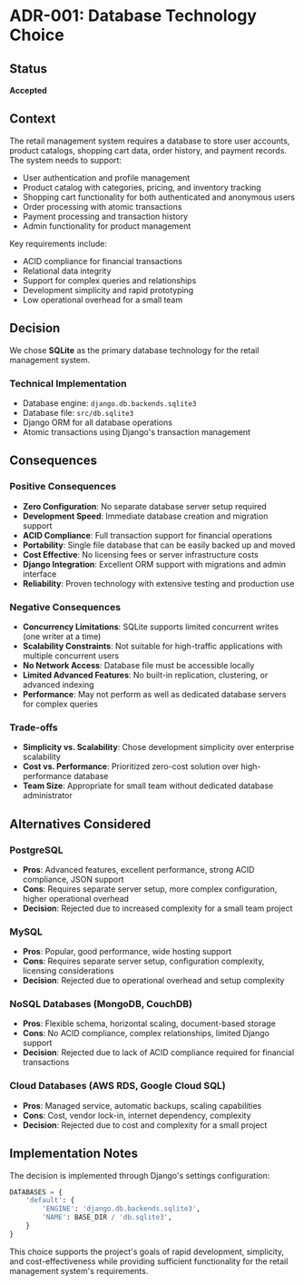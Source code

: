 # ADR-001: Database Technology Choice

## Status
**Accepted**

## Context

The retail management system requires a database to store user accounts, product catalogs, shopping cart data, order history, and payment records. The system needs to support:

- User authentication and profile management
- Product catalog with categories, pricing, and inventory tracking
- Shopping cart functionality for both authenticated and anonymous users
- Order processing with atomic transactions
- Payment processing and transaction history
- Admin functionality for product management

Key requirements include:
- ACID compliance for financial transactions
- Relational data integrity
- Support for complex queries and relationships
- Development simplicity and rapid prototyping
- Low operational overhead for a small team

## Decision

We chose **SQLite** as the primary database technology for the retail management system.

### Technical Implementation
- Database engine: `django.db.backends.sqlite3`
- Database file: `src/db.sqlite3`
- Django ORM for all database operations
- Atomic transactions using Django's transaction management

## Consequences

### Positive Consequences
- **Zero Configuration**: No separate database server setup required
- **Development Speed**: Immediate database creation and migration support
- **ACID Compliance**: Full transaction support for financial operations
- **Portability**: Single file database that can be easily backed up and moved
- **Cost Effective**: No licensing fees or server infrastructure costs
- **Django Integration**: Excellent ORM support with migrations and admin interface
- **Reliability**: Proven technology with extensive testing and production use

### Negative Consequences
- **Concurrency Limitations**: SQLite supports limited concurrent writes (one writer at a time)
- **Scalability Constraints**: Not suitable for high-traffic applications with multiple concurrent users
- **No Network Access**: Database file must be accessible locally
- **Limited Advanced Features**: No built-in replication, clustering, or advanced indexing
- **Performance**: May not perform as well as dedicated database servers for complex queries

### Trade-offs
- **Simplicity vs. Scalability**: Chose development simplicity over enterprise scalability
- **Cost vs. Performance**: Prioritized zero-cost solution over high-performance database
- **Team Size**: Appropriate for small team without dedicated database administrator

## Alternatives Considered

### PostgreSQL
- **Pros**: Advanced features, excellent performance, strong ACID compliance, JSON support
- **Cons**: Requires separate server setup, more complex configuration, higher operational overhead
- **Decision**: Rejected due to increased complexity for a small team project

### MySQL
- **Pros**: Popular, good performance, wide hosting support
- **Cons**: Requires separate server setup, configuration complexity, licensing considerations
- **Decision**: Rejected due to operational overhead and setup complexity

### NoSQL Databases (MongoDB, CouchDB)
- **Pros**: Flexible schema, horizontal scaling, document-based storage
- **Cons**: No ACID compliance, complex relationships, limited Django support
- **Decision**: Rejected due to lack of ACID compliance required for financial transactions

### Cloud Databases (AWS RDS, Google Cloud SQL)
- **Pros**: Managed service, automatic backups, scaling capabilities
- **Cons**: Cost, vendor lock-in, internet dependency, complexity
- **Decision**: Rejected due to cost and complexity for a small project

## Implementation Notes

The decision is implemented through Django's settings configuration:

```python
DATABASES = {
    'default': {
        'ENGINE': 'django.db.backends.sqlite3',
        'NAME': BASE_DIR / 'db.sqlite3',
    }
}
```

This choice supports the project's goals of rapid development, simplicity, and cost-effectiveness while providing sufficient functionality for the retail management system's requirements.
